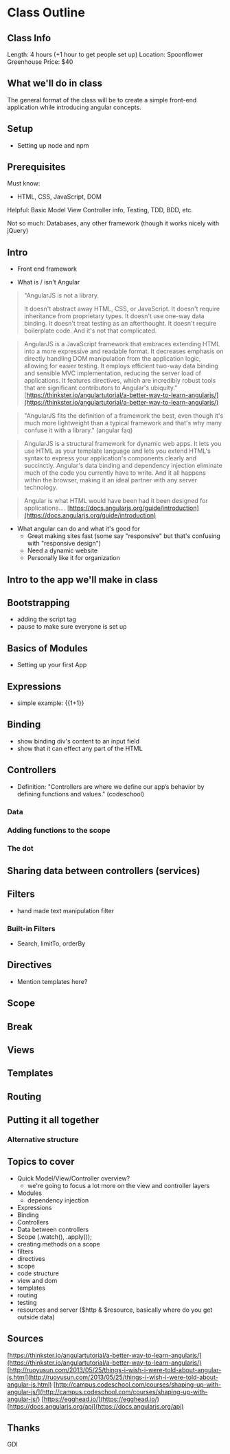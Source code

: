 # Class Outline

## Class Info

Length: 4 hours (+1 hour to get people set up)
Location: Spoonflower Greenhouse
Price: $40

## What we'll do in class
The general format of the class will be to create a simple front-end application while introducing angular concepts.

## Setup

- Setting up node and npm

## Prerequisites
Must know:
- HTML, CSS, JavaScript, DOM

Helpful:
Basic Model View Controller info, Testing, TDD, BDD, etc.

Not so much:
Databases, any other framework (though it works nicely with jQuery)


## Intro
* Front end framework

* What is / isn't Angular  

>"AngularJS is not a library.
>
>It doesn't abstract away HTML, CSS, or JavaScript. It doesn't require inheritance from proprietary types. It doesn't use one-way data binding. It doesn't treat testing as an afterthought. It doesn't require boilerplate code. And it's not that complicated.

>AngularJS is a JavaScript framework that embraces extending HTML into a more expressive and readable format. It decreases emphasis on directly handling DOM manipulation from the application logic, allowing for easier testing. It employs efficient two-way data binding and sensible MVC implementation, reducing the server load of applications. It features directives, which are incredibly robust tools that are significant contributors to Angular's ubiquity."
[https://thinkster.io/angulartutorial/a-better-way-to-learn-angularjs/](https://thinkster.io/angulartutorial/a-better-way-to-learn-angularjs/)

>"AngularJS fits the definition of a framework the best, even though it's much more lightweight than a typical framework and that's why many confuse it with a library." (angular faq)

>AngularJS is a structural framework for dynamic web apps. It lets you use HTML as your template language and lets you extend HTML's syntax to express your application's components clearly and succinctly. Angular's data binding and dependency injection eliminate much of the code you currently have to write. And it all happens within the browser, making it an ideal partner with any server technology.

> Angular is what HTML would have been had it been designed for applications....
[https://docs.angularjs.org/guide/introduction](https://docs.angularjs.org/guide/introduction)


* What angular can do and what it's good for
    * Great making sites fast (some say "responsive" but that's confusing with "responsive design")
    * Need a dynamic website
    * Personally like it for organization

## Intro to the app we'll make in class

## Bootstrapping
- adding the script tag
- pause to make sure everyone is set up

## Basics of Modules
- Setting up your first App

## Expressions
- simple example: {{1+1}}

## Binding
- show binding div's content to an input field
- show that it can effect any part of the HTML

## Controllers
- Definition: "Controllers are where we define our app’s behavior by defining functions and values." (codeschool)
### Data
### Adding functions to the scope
### The dot

## Sharing data between controllers (services)

## Filters
- hand made text manipulation filter
### Built-in Filters
- Search, limitTo, orderBy

## Directives
- Mention templates here?

## Scope

## Break

## Views

## Templates

## Routing

## Putting it all together
### Alternative structure





## Topics to cover

- Quick Model/View/Controller overview?
    - we're going to focus a lot more on the view and controller layers
- Modules
    - dependency injection
- Expressions
- Binding
- Controllers
- Data between controllers
- Scope (.watch(), .apply());
- creating methods on a scope
- filters
- directives
- scope
- code structure
- view and dom
- templates
- routing
- testing
- resources and server ($http & $resource, basically where do you get outside data)

## Sources

[https://thinkster.io/angulartutorial/a-better-way-to-learn-angularjs/](https://thinkster.io/angulartutorial/a-better-way-to-learn-angularjs/)
[http://ruoyusun.com/2013/05/25/things-i-wish-i-were-told-about-angular-js.html](http://ruoyusun.com/2013/05/25/things-i-wish-i-were-told-about-angular-js.html)
[http://campus.codeschool.com/courses/shaping-up-with-angular-js/](http://campus.codeschool.com/courses/shaping-up-with-angular-js/)
[https://egghead.io/](https://egghead.io/)
[https://docs.angularjs.org/api](https://docs.angularjs.org/api)

## Thanks

GDI
